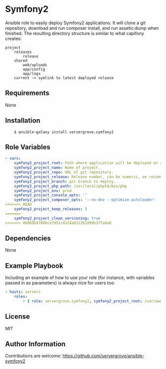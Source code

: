 Symfony2
========

Ansible role to easily deploy Symfony2 applications. It will clone a git repository, download and run composer install, and run assetic:dump when finished. The resulting directory structure is similar to what capifony creates:

```
project
    releases
        release
    shared
        web/uploads
        app/config
        app/logs
    current -> symlink to latest deployed release
```

Requirements
------------

None

Installation
------------

```
    $ ansible-galaxy install servergrove.symfony2
```


Role Variables
--------------

```yaml
- vars:
    symfony2_project_root: Path where application will be deployed on server.
    symfony2_project_name: Name of project.
    symfony2_project_repo: URL of git repository.
    symfony2_project_release: Release number, can be numeric, we recommend to set it to release date/time, 20140327100911
    symfony2_project_branch: git branch to deploy.
    symfony2_project_php_path: /usr/local/php54/bin/php
    symfony2_project_env: prod
    symfony2_project_console_opts: ''
    symfony2_project_composer_opts: '--no-dev --optimize-autoloader'
<<<<<<< HEAD
    symfony2_project_keep_releases: 5
=======
    symfony2_project_clean_versioning: true
>>>>>>> 86069b4780bce7951c4324a6312b1d99b37fa6e8
```

Dependencies
------------

None

Example Playbook
-------------------------

Including an example of how to use your role (for instance, with variables passed in as parameters) is always nice for users too:

```yaml
- hosts: servers
    roles:
        - { role: servergrove.symfony2, symfony2_project_root: /var/www/vhosts/example.com/, symfony2_project_name: demo, symfony2_project_branch: master, symfony2_project_release: 1 }
```

License
-------

MIT

Author Information
------------------

Contributions are welcome: https://github.com/servergrove/ansible-symfony2

